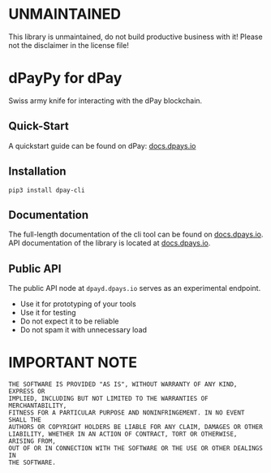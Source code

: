 # UNMAINTAINED

This library is unmaintained, do not build productive business with it!
Please not the disclaimer in the license file!

# dPayPy for dPay

Swiss army knife for interacting with the dPay blockchain.

## Quick-Start

A quickstart guide can be found on dPay: [docs.dpays.io](https://docs.dpays.io/cli/)

## Installation

```
pip3 install dpay-cli
```

## Documentation

The full-length documentation of the cli tool can be found on [docs.dpays.io](https://docs.dpays.io/cli/).
API documentation of the library is located at [docs.dpays.io](https://docs.dpays.io/python-lib/).

## Public API

The public API node at `dpayd.dpays.io` serves as an experimental
endpoint.

* Use it for prototyping of your tools
* Use it for testing
* Do not expect it to be reliable
* Do not spam it with unnecessary load

# IMPORTANT NOTE

    THE SOFTWARE IS PROVIDED "AS IS", WITHOUT WARRANTY OF ANY KIND, EXPRESS OR
    IMPLIED, INCLUDING BUT NOT LIMITED TO THE WARRANTIES OF MERCHANTABILITY,
    FITNESS FOR A PARTICULAR PURPOSE AND NONINFRINGEMENT. IN NO EVENT SHALL THE
    AUTHORS OR COPYRIGHT HOLDERS BE LIABLE FOR ANY CLAIM, DAMAGES OR OTHER
    LIABILITY, WHETHER IN AN ACTION OF CONTRACT, TORT OR OTHERWISE, ARISING FROM,
    OUT OF OR IN CONNECTION WITH THE SOFTWARE OR THE USE OR OTHER DEALINGS IN
    THE SOFTWARE.

